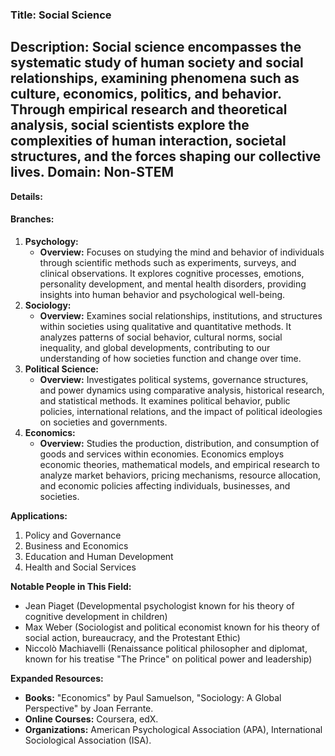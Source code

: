 
### Title: Social Science
**Description:** Social science encompasses the systematic study of human society and social relationships, examining phenomena such as culture, economics, politics, and behavior. Through empirical research and theoretical analysis, social scientists explore the complexities of human interaction, societal structures, and the forces shaping our collective lives.
**Domain:** Non-STEM
---
**Details:**
#### Branches:
1. **Psychology:**
   - **Overview:** Focuses on studying the mind and behavior of individuals through scientific methods such as experiments, surveys, and clinical observations. It explores cognitive processes, emotions, personality development, and mental health disorders, providing insights into human behavior and psychological well-being.
2. **Sociology:**
   - **Overview:** Examines social relationships, institutions, and structures within societies using qualitative and quantitative methods. It analyzes patterns of social behavior, cultural norms, social inequality, and global developments, contributing to our understanding of how societies function and change over time.
3. **Political Science:**
   - **Overview:** Investigates political systems, governance structures, and power dynamics using comparative analysis, historical research, and statistical methods. It examines political behavior, public policies, international relations, and the impact of political ideologies on societies and governments.
4. **Economics:**
   - **Overview:** Studies the production, distribution, and consumption of goods and services within economies. Economics employs economic theories, mathematical models, and empirical research to analyze market behaviors, pricing mechanisms, resource allocation, and economic policies affecting individuals, businesses, and societies.

**Applications:**
1. Policy and Governance
2. Business and Economics
3. Education and Human Development
4. Health and Social Services

**Notable People in This Field:**
- Jean Piaget (Developmental psychologist known for his theory of cognitive development in children)
- Max Weber (Sociologist and political economist known for his theory of social action, bureaucracy, and the Protestant Ethic)
- Niccolò Machiavelli (Renaissance political philosopher and diplomat, known for his treatise "The Prince" on political power and leadership)

**Expanded Resources:**
- **Books:** "Economics" by Paul Samuelson, "Sociology: A Global Perspective" by Joan Ferrante.
- **Online Courses:** Coursera, edX.
- **Organizations:** American Psychological Association (APA), International Sociological Association (ISA).
